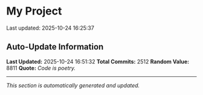 # My Project


Last updated: 2025-10-24 16:25:37























































































































































































































































































































































































































































































































































































































































































































































































































































































































































































































































































































































































































































































































































































































































































































































































































































































































































































































































































































































































































































































































































































































































































































































































































































































































































































































































































































































































































































































































































































































## Auto-Update Information

**Last Updated:** 2025-10-24 16:51:32
**Total Commits:** 2512
**Random Value:** 8811
**Quote:** _Code is poetry._

---
_This section is automatically generated and updated._